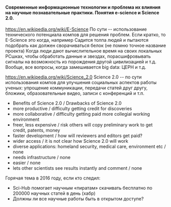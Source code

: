 #### Современные информационные технологии и проблема их влияния на научные познавательные практики. Понятия e-science и Science 2.0.

https://en.wikipedia.org/wiki/E-Science 
По сути -- использование технического потенциала компов для решения проблем. Если кратко, то E-Science это когда, например
Садится толпа людей и пытаются подобрать как должен сворачиваться белок (не помню точное название проекта)
Когда люди дают вычислительное время на своих локальных PCшках, чтобы обработать данные и звездах, порасшифровывать сигналы на возможность из порождения другой цивилизацией и т.д.
Вообще, все вопросы, когда замешивается big data: ЦЕРН и т.д.

https://en.wikipedia.org/wiki/Science_2.0
Science 2.0 -- по сути использования компов для улучшения социальных аспектов работы ученых: упрощение коммуникации, передачи статей друг другу, бложики, образовательные видео, записи с конференций и т.п.

- Benefits of Science 2.0 / Drawbacks of Science 2.0 
- more productive / difficulty getting credit for discoveries
- more collaborative / difficulty getting paid more collegial working environment
- freer, less expensive / risk others will copy preliminary work to get credit, patents, money
- faster development / how will reviewers and editors get paid?
- wider access / it is not clear how Science 2.0 will work
- diverse applications: homeland security, medical care, environment etc / none
- needs infrastructure / none
- easier  / none
- lets other scientists see results instantly and comment  / none

Горячая тема в 2016 году, если кто следил:

- Sci-Hub помогает научным «пиратам» скачивать бесплатно по 200000 научных статей в день (хабр)
- Должны ли все научные работы быть в открытом доступе?
